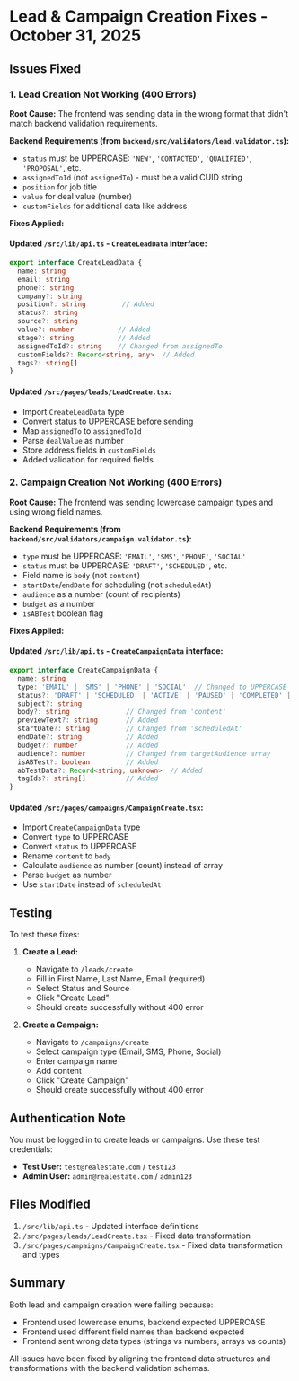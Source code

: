 # Lead & Campaign Creation Fixes - October 31, 2025

## Issues Fixed

### 1. Lead Creation Not Working (400 Errors)

**Root Cause:**
The frontend was sending data in the wrong format that didn't match backend validation requirements.

**Backend Requirements (from `backend/src/validators/lead.validator.ts`):**
- `status` must be UPPERCASE: `'NEW'`, `'CONTACTED'`, `'QUALIFIED'`, `'PROPOSAL'`, etc.
- `assignedToId` (not `assignedTo`) - must be a valid CUID string
- `position` for job title
- `value` for deal value (number)
- `customFields` for additional data like address

**Fixes Applied:**

#### Updated `/src/lib/api.ts` - `CreateLeadData` interface:
```typescript
export interface CreateLeadData {
  name: string
  email: string
  phone?: string
  company?: string
  position?: string         // Added
  status?: string
  source?: string
  value?: number           // Added
  stage?: string           // Added
  assignedToId?: string    // Changed from assignedTo
  customFields?: Record<string, any>  // Added
  tags?: string[]
}
```

#### Updated `/src/pages/leads/LeadCreate.tsx`:
- Import `CreateLeadData` type
- Convert status to UPPERCASE before sending
- Map `assignedTo` to `assignedToId`
- Parse `dealValue` as number
- Store address fields in `customFields`
- Added validation for required fields

### 2. Campaign Creation Not Working (400 Errors)

**Root Cause:**
The frontend was sending lowercase campaign types and using wrong field names.

**Backend Requirements (from `backend/src/validators/campaign.validator.ts`):**
- `type` must be UPPERCASE: `'EMAIL'`, `'SMS'`, `'PHONE'`, `'SOCIAL'`
- `status` must be UPPERCASE: `'DRAFT'`, `'SCHEDULED'`, etc.
- Field name is `body` (not `content`)
- `startDate`/`endDate` for scheduling (not `scheduledAt`)
- `audience` as a number (count of recipients)
- `budget` as a number
- `isABTest` boolean flag

**Fixes Applied:**

#### Updated `/src/lib/api.ts` - `CreateCampaignData` interface:
```typescript
export interface CreateCampaignData {
  name: string
  type: 'EMAIL' | 'SMS' | 'PHONE' | 'SOCIAL'  // Changed to UPPERCASE
  status?: 'DRAFT' | 'SCHEDULED' | 'ACTIVE' | 'PAUSED' | 'COMPLETED' | 'CANCELLED'
  subject?: string
  body?: string              // Changed from 'content'
  previewText?: string       // Added
  startDate?: string         // Changed from 'scheduledAt'
  endDate?: string           // Added
  budget?: number            // Added
  audience?: number          // Changed from targetAudience array
  isABTest?: boolean         // Added
  abTestData?: Record<string, unknown>  // Added
  tagIds?: string[]          // Added
}
```

#### Updated `/src/pages/campaigns/CampaignCreate.tsx`:
- Import `CreateCampaignData` type
- Convert `type` to UPPERCASE
- Convert `status` to UPPERCASE  
- Rename `content` to `body`
- Calculate `audience` as number (count) instead of array
- Parse `budget` as number
- Use `startDate` instead of `scheduledAt`

## Testing

To test these fixes:

1. **Create a Lead:**
   - Navigate to `/leads/create`
   - Fill in First Name, Last Name, Email (required)
   - Select Status and Source
   - Click "Create Lead"
   - Should create successfully without 400 error

2. **Create a Campaign:**
   - Navigate to `/campaigns/create`
   - Select campaign type (Email, SMS, Phone, Social)
   - Enter campaign name
   - Add content
   - Click "Create Campaign"
   - Should create successfully without 400 error

## Authentication Note

You must be logged in to create leads or campaigns. Use these test credentials:

- **Test User:** `test@realestate.com` / `test123`
- **Admin User:** `admin@realestate.com` / `admin123`

## Files Modified

1. `/src/lib/api.ts` - Updated interface definitions
2. `/src/pages/leads/LeadCreate.tsx` - Fixed data transformation
3. `/src/pages/campaigns/CampaignCreate.tsx` - Fixed data transformation and types

## Summary

Both lead and campaign creation were failing because:
- Frontend used lowercase enums, backend expected UPPERCASE
- Frontend used different field names than backend expected
- Frontend sent wrong data types (strings vs numbers, arrays vs counts)

All issues have been fixed by aligning the frontend data structures and transformations with the backend validation schemas.
